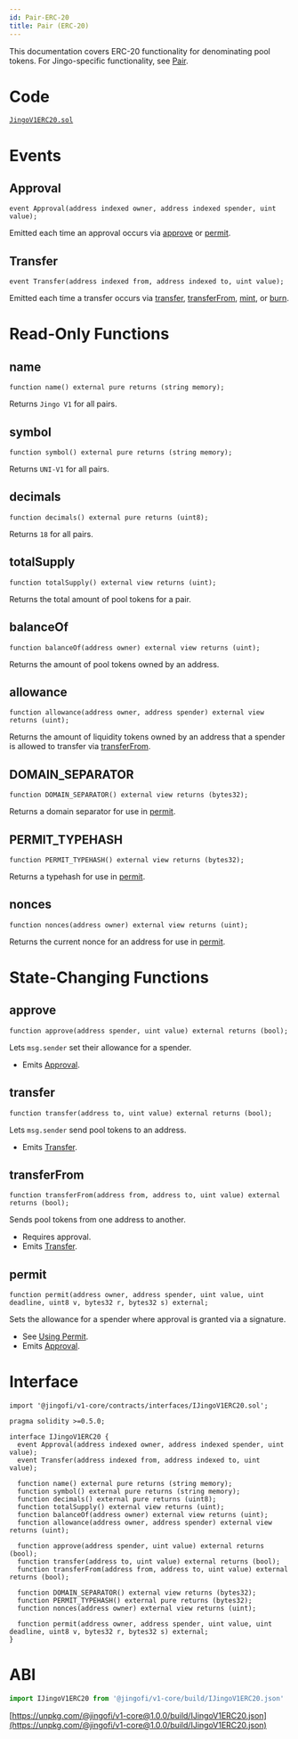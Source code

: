 ```yaml
---
id: Pair-ERC-20
title: Pair (ERC-20)
---
```


This documentation covers ERC-20 functionality for denominating pool tokens. For Jingo-specific functionality, see [Pair](../smart-contracts/pair).

# Code

[`JingoV1ERC20.sol`](https://github.com/Jingo-Finance/v1-core/blob/master/contracts/JingoV1ERC20.sol)

# Events

## Approval

```solidity
event Approval(address indexed owner, address indexed spender, uint value);
```

Emitted each time an approval occurs via [approve](#approve) or [permit](#permit).

## Transfer

```solidity
event Transfer(address indexed from, address indexed to, uint value);
```

Emitted each time a transfer occurs via [transfer](#transfer-1), [transferFrom](#transferfrom), [mint](../smart-contracts/pair#mint-1), or [burn](../smart-contracts/pair#burn-1).

# Read-Only Functions

## name

```solidity
function name() external pure returns (string memory);
```

Returns `Jingo V1` for all pairs.

## symbol

```solidity
function symbol() external pure returns (string memory);
```

Returns `UNI-V1` for all pairs.

## decimals

```solidity
function decimals() external pure returns (uint8);
```

Returns `18` for all pairs.

## totalSupply

```solidity
function totalSupply() external view returns (uint);
```

Returns the total amount of pool tokens for a pair.

## balanceOf

```solidity
function balanceOf(address owner) external view returns (uint);
```

Returns the amount of pool tokens owned by an address.

## allowance

```solidity
function allowance(address owner, address spender) external view returns (uint);
```

Returns the amount of liquidity tokens owned by an address that a spender is allowed to transfer via [transferFrom](#transferfrom).

## DOMAIN_SEPARATOR

```solidity
function DOMAIN_SEPARATOR() external view returns (bytes32);
```

Returns a domain separator for use in [permit](#permit).

## PERMIT_TYPEHASH

```solidity
function PERMIT_TYPEHASH() external view returns (bytes32);
```

Returns a typehash for use in [permit](#permit).

## nonces

```solidity
function nonces(address owner) external view returns (uint);
```

Returns the current nonce for an address for use in [permit](#permit).

# State-Changing Functions

## approve

```solidity
function approve(address spender, uint value) external returns (bool);
```

Lets `msg.sender` set their allowance for a spender.

- Emits [Approval](#approval).

## transfer

```solidity
function transfer(address to, uint value) external returns (bool);
```

Lets `msg.sender` send pool tokens to an address.

- Emits [Transfer](#transfer).

## transferFrom

```solidity
function transferFrom(address from, address to, uint value) external returns (bool);
```

Sends pool tokens from one address to another.

- Requires approval.
- Emits [Transfer](#transfer).

## permit

```solidity
function permit(address owner, address spender, uint value, uint deadline, uint8 v, bytes32 r, bytes32 s) external;
```

Sets the allowance for a spender where approval is granted via a signature.

- See [Using Permit](../../guides/smart-contract-integration/supporting-meta-transactions).
- Emits [Approval](#approval).

# Interface

```solidity
import '@jingofi/v1-core/contracts/interfaces/IJingoV1ERC20.sol';
```

```solidity
pragma solidity >=0.5.0;

interface IJingoV1ERC20 {
  event Approval(address indexed owner, address indexed spender, uint value);
  event Transfer(address indexed from, address indexed to, uint value);

  function name() external pure returns (string memory);
  function symbol() external pure returns (string memory);
  function decimals() external pure returns (uint8);
  function totalSupply() external view returns (uint);
  function balanceOf(address owner) external view returns (uint);
  function allowance(address owner, address spender) external view returns (uint);

  function approve(address spender, uint value) external returns (bool);
  function transfer(address to, uint value) external returns (bool);
  function transferFrom(address from, address to, uint value) external returns (bool);

  function DOMAIN_SEPARATOR() external view returns (bytes32);
  function PERMIT_TYPEHASH() external pure returns (bytes32);
  function nonces(address owner) external view returns (uint);

  function permit(address owner, address spender, uint value, uint deadline, uint8 v, bytes32 r, bytes32 s) external;
}
```

# ABI

```typescript
import IJingoV1ERC20 from '@jingofi/v1-core/build/IJingoV1ERC20.json'
```

[https://unpkg.com/@jingofi/v1-core@1.0.0/build/IJingoV1ERC20.json](https://unpkg.com/@jingofi/v1-core@1.0.0/build/IJingoV1ERC20.json)
